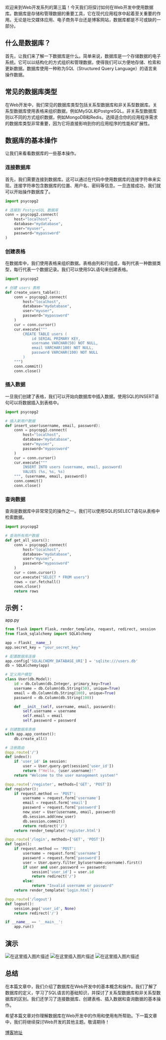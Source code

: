 欢迎来到Web开发系列的第三篇！今天我们将探讨如何在Web开发中使用数据库。数据库是存储和管理数据的重要工具，它在现代应用程序中起着至关重要的作用。无论是社交媒体应用、电子商务平台还是博客网站，数据库都是不可或缺的一部分。

## 什么是数据库？

首先，让我们来了解一下数据库是什么。简单来说，数据库是一个存储数据的电子系统。它可以以结构化的方式组织和管理数据，使得我们可以方便地存储、检索和更新数据。数据库使用一种称为SQL（Structured Query Language）的语言来操作数据。

## 常见的数据库类型

在Web开发中，我们常见的数据库类型包括关系型数据库和非关系型数据库。关系型数据库使用表格来组织数据，例如MySQL和PostgreSQL。非关系型数据库则以不同的方式组织数据，例如MongoDB和Redis。选择适合你的应用程序需求的数据库类型非常重要，因为它将直接影响到你的应用程序的性能和扩展性。

## 数据库的基本操作

让我们来看看数据库的一些基本操作。

### 连接数据库

首先，我们需要连接到数据库。这可以通过在代码中使用数据库的连接字符串来实现。连接字符串包含数据库的位置、用户名、密码等信息。一旦连接成功，我们就可以开始操作数据库了。

```python
import psycopg2

# 连接到 PostgreSQL 数据库
conn = psycopg2.connect(
    host="localhost",
    database="mydatabase",
    user="myuser",
    password="mypassword"
)
```

### 创建表格

在数据库中，我们使用表格来组织数据。表格由列和行组成，每列代表一种数据类型，每行代表一个数据记录。我们可以使用SQL语句来创建表格。

```python
import psycopg2

# 创建 users 表格
def create_users_table():
    conn = psycopg2.connect(
        host="localhost",
        database="mydatabase",
        user="myuser",
        password="mypassword"
    )
    cur = conn.cursor()
    cur.execute("""
        CREATE TABLE users (
            id SERIAL PRIMARY KEY,
            username VARCHAR(50) NOT NULL,
            email VARCHAR(100) NOT NULL,
            password VARCHAR(100) NOT NULL
        )
    """)
    conn.commit()
    conn.close()
```

### 插入数据

一旦我们创建了表格，我们可以开始向数据库中插入数据。使用SQL的INSERT语句可以将数据插入到表格中。

```python
import psycopg2

# 插入新用户数据
def insert_user(username, email, password):
    conn = psycopg2.connect(
        host="localhost",
        database="mydatabase",
        user="myuser",
        password="mypassword"
    )
    cur = conn.cursor()
    cur.execute("""
        INSERT INTO users (username, email, password)
        VALUES (%s, %s, %s)
    """, (username, email, password))
    conn.commit()
    conn.close()
```

### 查询数据

查询是数据库中非常常见的操作之一。我们可以使用SQL的SELECT语句从表格中检索数据。

```python
import psycopg2

# 查询所有用户数据
def get_all_users():
    conn = psycopg2.connect(
        host="localhost",
        database="mydatabase",
        user="myuser",
        password="mypassword"
    )
    cur = conn.cursor()
    cur.execute("SELECT * FROM users")
    rows = cur.fetchall()
    conn.close()
    return rows
```

## 示例：
app.py

```python
from flask import Flask, render_template, request, redirect, session
from flask_sqlalchemy import SQLAlchemy

app = Flask(__name__)
app.secret_key = "your_secret_key"

# 配置数据库连接
app.config['SQLALCHEMY_DATABASE_URI'] = 'sqlite:///users.db'
db = SQLAlchemy(app)

# 定义用户模型
class User(db.Model):
    id = db.Column(db.Integer, primary_key=True)
    username = db.Column(db.String(50), unique=True)
    email = db.Column(db.String(100), unique=True)
    password = db.Column(db.String(100))

    def __init__(self, username, email, password):
        self.username = username
        self.email = email
        self.password = password

# 创建数据库表格
with app.app_context():
    db.create_all()

# 注册路由
@app.route('/')
def index():
    if 'user_id' in session:
        user = User.query.get(session['user_id'])
        return f"Hello, {user.username}!"
    return "Welcome to the user management system!"

@app.route('/register', methods=['GET', 'POST'])
def register():
    if request.method == 'POST':
        username = request.form['username']
        email = request.form['email']
        password = request.form['password']
        new_user = User(username, email, password)
        db.session.add(new_user)
        db.session.commit()
        return redirect('/')
    return render_template('register.html')

@app.route('/login', methods=['GET', 'POST'])
def login():
    if request.method == 'POST':
        username = request.form['username']
        password = request.form['password']
        user = User.query.filter_by(username=username).first()
        if user and user.password == password:
            session['user_id'] = user.id
            return redirect('/')
        else:
            return "Invalid username or password"
    return render_template('login.html')

@app.route('/logout')
def logout():
    session.pop('user_id', None)
    return redirect('/')

if __name__ == '__main__':
    app.run()

```
## 演示

![在这里插入图片描述](https://img-blog.csdnimg.cn/direct/91b98db25ebe4d489aa394a1babeb1e7.png)
![在这里插入图片描述](https://img-blog.csdnimg.cn/direct/b6d32baa94574e87aa86dd4134b42d90.png)
![在这里插入图片描述](https://img-blog.csdnimg.cn/direct/32b74ce4b7d64413820959f03d90195b.png)

## 总结

在本篇文章中，我们介绍了数据库在Web开发中的基本概念和操作。我们了解了数据库的定义，学习了SQL语言的基础知识，并探讨了关系型数据库和非关系型数据库的区别。我们还学习了连接数据库、创建表格、插入数据和查询数据的基本操作。

希望本篇文章对你理解数据库在Web开发中的作用和使用有所帮助。下一篇文章中，我们将继续探讨Web开发的其他主题。敬请期待！

[博客地址](https://blog.csdn.net/qq_42751010)
